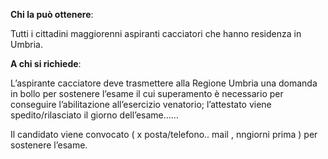 **Chi la può ottenere**:

Tutti i cittadini maggiorenni aspiranti cacciatori che hanno residenza in Umbria.

**A chi si richiede**:

L’aspirante cacciatore deve trasmettere alla Regione Umbria una domanda in bollo per sostenere l’esame il cui superamento è necessario per conseguire l’abilitazione all’esercizio venatorio; l’attestato viene spedito/rilasciato il giorno dell’esame……

Il candidato viene convocato ( x posta/telefono.. mail , nngiorni prima ) per sostenere l’esame.
